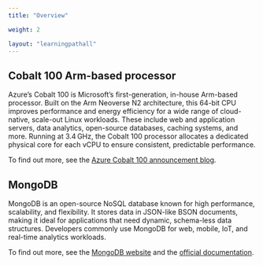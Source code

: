 ```yaml
---
title: "Overview"

weight: 2

layout: "learningpathall"
---
```


## Cobalt 100 Arm-based processor

Azure’s Cobalt 100 is Microsoft’s first-generation, in-house Arm-based processor. Built on the Arm Neoverse N2 architecture, this 64-bit CPU improves performance and energy efficiency for a wide range of cloud-native, scale-out Linux workloads. These include web and application servers, data analytics, open-source databases, caching systems, and more. Running at 3.4 GHz, the Cobalt 100 processor allocates a dedicated physical core for each vCPU to ensure consistent, predictable performance.

To find out more, see the [Azure Cobalt 100 announcement blog](https://techcommunity.microsoft.com/blog/azurecompute/announcing-the-preview-of-new-azure-vms-based-on-the-azure-cobalt-100-processor/4146353).

## MongoDB

MongoDB is an open-source NoSQL database known for high performance, scalability, and flexibility. It stores data in JSON-like BSON documents, making it ideal for applications that need dynamic, schema-less data structures. Developers commonly use MongoDB for web, mobile, IoT, and real-time analytics workloads. 

To find out more, see the [MongoDB website](https://www.mongodb.com/) and the [official documentation](https://www.mongodb.com/docs/).
